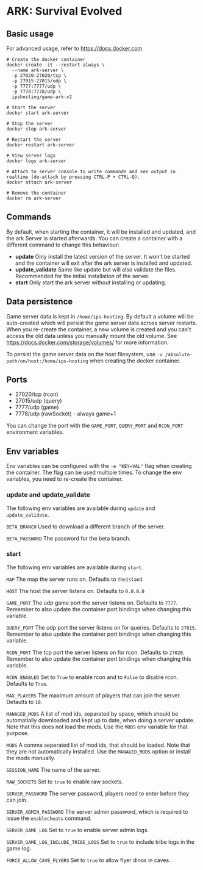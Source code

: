 # ARK: Survival Evolved

## Basic usage
For advanced usage, refer to https://docs.docker.com
```shell
# Create the docker container
docker create -it --restart always \
  --name ark-server \
  -p 27020:27020/tcp \
  -p 27015:27015/udp \
  -p 7777:7777/udp \
  -p 7778:7778/udp \
  ipshosting/game-ark:v2
  
# Start the server
docker start ark-server

# Stop the server
docker stop ark-server

# Restart the server
docker restart ark-server

# View server logs
docker logs ark-server

# Attach to server console to write commands and see output in realtime (de-attach by pressing CTRL-P + CTRL-Q).
docker attach ark-server

# Remove the container
docker rm ark-server
```

## Commands
By default, when starting the container, it will be installed and updated, and the ark Server is started afterwards.
You can create a container with a different command to change this behaviour:
* **update** Only install the latest version of the server. It won't be started and the container will exit after the ark server is installed and updated.
* **update_validate** Same like update but will also validate the files. Recommended for the initial installation of the server.
* **start** Only start the ark server without installing or updating.

## Data persistence
Game server data is kept in `/home/ips-hosting`.
By default a volume will be auto-created which will persist the game server data across server restarts.
When you re-create the container, a new volume is created and you can't access the old data unless you manually mount the old volume.
See https://docs.docker.com/storage/volumes/ for more information.

To persist the game server data on the host filesystem, use `-v /absolute-path/on/host:/home/ips-hosting` when creating the docker container.

## Ports
* 27020/tcp (rcon)
* 27015/udp (query)
* 7777/udp (game)
* 7778/udp (rawSocket) - always game+1

You can change the port with the `GAME_PORT`, `QUERY_PORT` and `RCON_PORT` environment variables.

## Env variables
Env variables can be configured with the `-e "KEY=VAL"` flag when creating the container. The flag can be used multiple times.
To change the env variables, you need to re-create the container.

### update and update_validate
The following env variables are available during `update` and `update_validate`.

`BETA_BRANCH` Used to download a different branch of the server.

`BETA_PASSWORD` The password for the beta branch.

### start
The following env variables are available during `start`.

`MAP` The map the server runs on. Defaults to `TheIsland`.

`HOST` The host the server listens on. Defaults to `0.0.0.0`

`GAME_PORT` The udp game port the server listens on. Defaults to `7777`. Remember to also update the container port bindings when changing this variable.

`QUERY_PORT` The udp port the server listens on for queries. Defaults to `27015`. Remember to also update the container port bindings when changing this variable.

`RCON_PORT` The tcp port the server listens on for rcon. Defaults to `27020`. Remember to also update the container port bindings when changing this variable.

`RCON_ENABLED` Set to `True` to enable rcon and to `False` to disable rcon. Defaults to `True`.

`MAX_PLAYERS` The maximum amount of players that can join the server. Defaults to `10`.

`MANAGED_MODS` A list of mod ids, separated by space, which should be automatially downloaded and kept up to date, when doing a server update. Note that this does not load the mods. Use the `MODS` env variable for that purpose.

`MODS` A comma seperated list of mod ids, that should be loaded. Note that they are not automatically installed. Use the `MANAGED_MODS` option or install the mods manually.

`SESSION_NAME` The name of the server.

`RAW_SOCKETS` Set to `true` to enable raw sockets.

`SERVER_PASSWORD` The server password, players need to enter before they can join.

`SERVER_ADMIN_PASSWORD` The server admin password, which is required to issue the `enablecheats` command.

`SERVER_GAME_LOG` Set to `true` to enable server admin logs.

`SERVER_GAME_LOG_INCLUDE_TRIBE_LOGS` Set to `true` to include tribe logs in the game log.

`FORCE_ALLOW_CAVE_FLYERS` Set to `true` to allow flyer dinos in caves.
